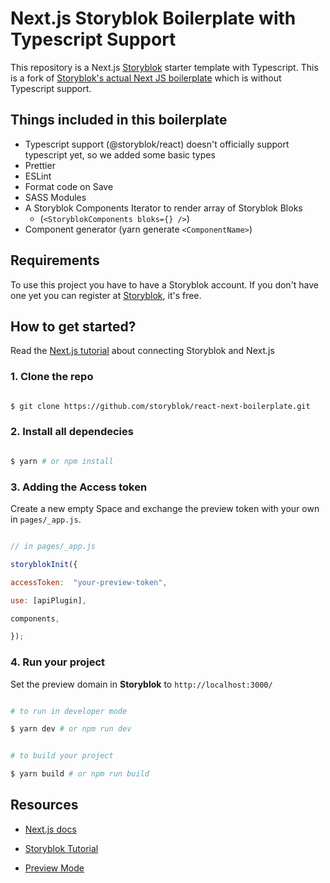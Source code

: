 # Next.js Storyblok Boilerplate with Typescript Support

  

This repository is a Next.js [Storyblok](https://www.storyblok.com) starter template with Typescript.
This is a fork of [Storyblok's actual Next JS boilerplate](https://github.com/storyblok/react-next-boilerplate) which is without Typescript support.


## Things included in this boilerplate
- Typescript support (@storyblok/react) doesn't officially support typescript yet, so we added some basic types
- Prettier
- ESLint
- Format code on Save
- SASS Modules
- A Storyblok Components Iterator to render array of Storyblok Bloks 
	- (`<StoryblokComponents bloks={} />`)
- Component generator (yarn generate `<ComponentName>`)

  

## Requirements

  

To use this project you have to have a Storyblok account. If you don't have one yet you can register at [Storyblok](https://www.storyblok.com), it's free.

  

## How to get started?

  

Read the [Next.js tutorial](https://www.storyblok.com/tp/add-a-headless-cms-to-next-js-in-5-minutes) about connecting Storyblok and Next.js

  

### 1. Clone the repo

  

```sh

$ git clone https://github.com/storyblok/react-next-boilerplate.git

```

  

### 2. Install all dependecies

```sh

$ yarn # or npm install

```

  

### 3. Adding the Access token

Create a new empty Space and exchange the preview token with your own in ```pages/_app.js```.

  

```js

// in pages/_app.js

storyblokInit({

accessToken:  "your-preview-token",

use: [apiPlugin],

components,

});

```

  

### 4. Run your project

Set the preview domain in <strong>Storyblok</strong> to `http://localhost:3000/`

  

```sh

# to run in developer mode

$ yarn dev # or npm run dev

```

  

```sh

# to build your project

$ yarn build # or npm run build

```

  
  
  

## Resources

  

- [Next.js docs](https://nextjs.org/docs/#setup)

- [Storyblok Tutorial](https://www.storyblok.com/tp/add-a-headless-cms-to-next-js-in-5-minutes)

- [Preview Mode](https://nextjs.org/docs/advanced-features/preview-mode)